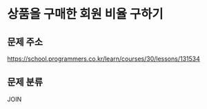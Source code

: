 # 상품을 구매한 회원 비율 구하기
## 문제 주소
https://school.programmers.co.kr/learn/courses/30/lessons/131534

## 문제 분류
JOIN